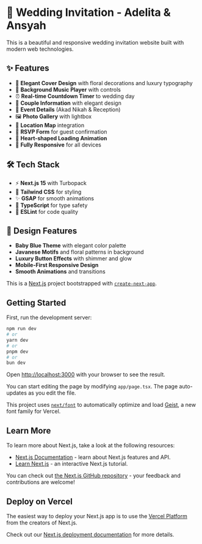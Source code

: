 # 💒 Wedding Invitation - Adelita & Ansyah

This is a beautiful and responsive wedding invitation website built with modern web technologies.

## ✨ Features

- 🎨 **Elegant Cover Design** with floral decorations and luxury typography
- 🎵 **Background Music Player** with controls
- ⏰ **Real-time Countdown Timer** to wedding day
- 👫 **Couple Information** with elegant design
- 📅 **Event Details** (Akad Nikah & Reception)
- 🖼️ **Photo Gallery** with lightbox
- 📍 **Location Map** integration
- 📝 **RSVP Form** for guest confirmation
- 💖 **Heart-shaped Loading Animation**
- 📱 **Fully Responsive** for all devices

## 🛠️ Tech Stack

- ⚡ **Next.js 15** with Turbopack
- 🎨 **Tailwind CSS** for styling
- ✨ **GSAP** for smooth animations
- 📝 **TypeScript** for type safety
- 🔧 **ESLint** for code quality

## 🎨 Design Features

- **Baby Blue Theme** with elegant color palette
- **Javanese Motifs** and floral patterns in background
- **Luxury Button Effects** with shimmer and glow
- **Mobile-First Responsive Design**
- **Smooth Animations** and transitions

This is a [Next.js](https://nextjs.org) project bootstrapped with [`create-next-app`](https://nextjs.org/docs/app/api-reference/cli/create-next-app).

## Getting Started

First, run the development server:

```bash
npm run dev
# or
yarn dev
# or
pnpm dev
# or
bun dev
```

Open [http://localhost:3000](http://localhost:3000) with your browser to see the result.

You can start editing the page by modifying `app/page.tsx`. The page auto-updates as you edit the file.

This project uses [`next/font`](https://nextjs.org/docs/app/building-your-application/optimizing/fonts) to automatically optimize and load [Geist](https://vercel.com/font), a new font family for Vercel.

## Learn More

To learn more about Next.js, take a look at the following resources:

- [Next.js Documentation](https://nextjs.org/docs) - learn about Next.js features and API.
- [Learn Next.js](https://nextjs.org/learn) - an interactive Next.js tutorial.

You can check out [the Next.js GitHub repository](https://github.com/vercel/next.js) - your feedback and contributions are welcome!

## Deploy on Vercel

The easiest way to deploy your Next.js app is to use the [Vercel Platform](https://vercel.com/new?utm_medium=default-template&filter=next.js&utm_source=create-next-app&utm_campaign=create-next-app-readme) from the creators of Next.js.

Check out our [Next.js deployment documentation](https://nextjs.org/docs/app/building-your-application/deploying) for more details.
